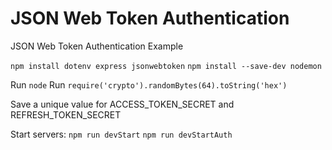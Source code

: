 # JSON Web Token Authentication
JSON Web Token Authentication Example

```npm install dotenv express jsonwebtoken```
```npm install --save-dev nodemon```

Run ```node```
Run ```require('crypto').randomBytes(64).toString('hex')```

Save a unique value for ACCESS_TOKEN_SECRET and REFRESH_TOKEN_SECRET


Start servers:
```npm run devStart```
```npm run devStartAuth```
